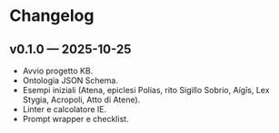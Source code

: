 # Changelog

## v0.1.0 — 2025-10-25
- Avvio progetto KB.
- Ontologia JSON Schema.
- Esempi iniziali (Atena, epiclesi Polias, rito Sigillo Sobrio, Aígīs, Lex Stygia, Acropoli, Atto di Atene).
- Linter e calcolatore IE.
- Prompt wrapper e checklist.
